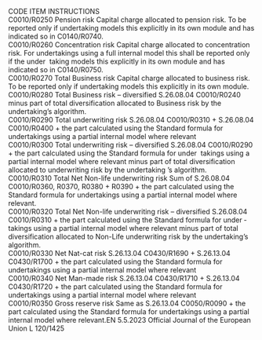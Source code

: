  
CODE  ITEM  INSTRUCTIONS  
C0010/R0250  Pension risk  Capital charge allocated to pension risk. 
To be reported only if undertaking models this explicitly in its own module and has 
indicated so in C0140/R0740.  
C0010/R0260  Concentration risk  Capital charge allocated to concentration risk. 
For undertakings using a full internal model this shall be reported only if the under ­
taking models this explicitly in its own module and has indicated so in C0140/R0750.  
C0010/R0270  Total Business risk  Capital charge allocated to business risk. 
To be reported only if undertaking models this explicitly in its own module.  
C0010/R0280  Total Business risk – 
diversified  S.26.08.04 C0010/R0240 minus part of total diversification allocated to Business risk 
by the undertaking’s algorithm.  
C0010/R0290  Total underwriting risk  S.26.08.04 C0010/R0310 + S.26.08.04 C0010/R0400 + the part calculated using 
the Standard formula for undertakings using a partial internal model where relevant  
C0010/R0300  Total underwriting risk – 
diversified  S.26.08.04 C0010/R0290 + the part calculated using the Standard formula for under ­
takings using a partial internal model where relevant minus part of total diversification 
allocated to underwriting risk by the undertaking ’s algorithm.  
C0010/R0310  Total Net Non-life 
underwriting risk  Sum of S.26.08.04 C0010/R0360, R0370, R0380 + R0390 + the part calculated 
using the Standard formula for undertakings using a partial internal model where 
relevant.  
C0010/R0320  Total Net Non-life 
underwriting risk – 
diversified  S.26.08.04 C0010/R0310 + the part calculated using the Standard formula for under ­
takings using a partial internal model where relevant minus part of total diversification 
allocated to Non-Life underwriting risk by the undertaking’s algorithm.  
C0010/R0330  Net Nat-cat risk  S.26.13.04 C0430/R1690 + S.26.13.04 C0430/R1700 + the part calculated using 
the Standard formula for undertakings using a partial internal model where relevant  
C0010/R0340  Net Man-made risk  S.26.13.04 C0430/R1710 + S.26.13.04 C0430/R1720 + the part calculated using 
the Standard formula for undertakings using a partial internal model where relevant  
C0010/R0350  Gross reserve risk  Same as S.26.13.04 C0050/R0090 + the part calculated using the Standard formula 
for undertakings using a partial internal model where relevant.EN  5.5.2023 Official Journal of the European Union L 120/1425